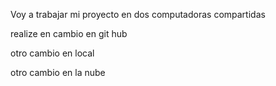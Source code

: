 Voy a trabajar mi proyecto en dos computadoras compartidas

realize en cambio en git hub

otro cambio en local

otro cambio en la nube

